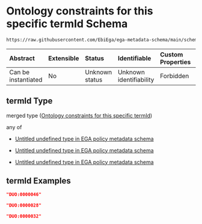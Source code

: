 # Ontology constraints for this specific termId Schema

```txt
https://raw.githubusercontent.com/EbiEga/ega-metadata-schema/main/schemas/EGA.policy.json#/properties/duoCodes/items/properties/termId
```



| Abstract            | Extensible | Status         | Identifiable            | Custom Properties | Additional Properties | Access Restrictions | Defined In                                                                   |
| :------------------ | :--------- | :------------- | :---------------------- | :---------------- | :-------------------- | :------------------ | :--------------------------------------------------------------------------- |
| Can be instantiated | No         | Unknown status | Unknown identifiability | Forbidden         | Allowed               | none                | [EGA.policy.json\*](../../../schemas/EGA.policy.json "open original schema") |

## termId Type

merged type ([Ontology constraints for this specific termId](ega-8-properties-data-use-ontology-duo-codes-data-use-ontology-duo-properties-ontology-constraints-for-this-specific-termid.md))

any of

* [Untitled undefined type in EGA policy metadata schema](ega-8-properties-data-use-ontology-duo-codes-data-use-ontology-duo-properties-ontology-constraints-for-this-specific-termid-anyof-0.md "check type definition")

* [Untitled undefined type in EGA policy metadata schema](ega-8-properties-data-use-ontology-duo-codes-data-use-ontology-duo-properties-ontology-constraints-for-this-specific-termid-anyof-1.md "check type definition")

* [Untitled undefined type in EGA policy metadata schema](ega-8-properties-data-use-ontology-duo-codes-data-use-ontology-duo-properties-ontology-constraints-for-this-specific-termid-anyof-2.md "check type definition")

## termId Examples

```json
"DUO:0000046"
```

```json
"DUO:0000028"
```

```json
"DUO:0000032"
```
